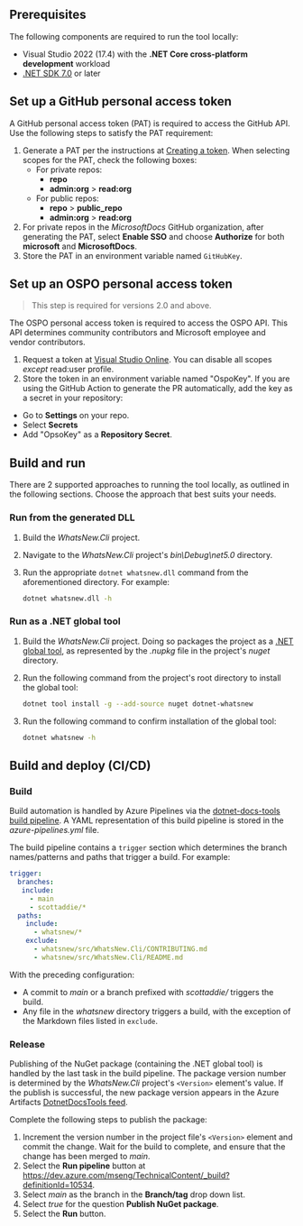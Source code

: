 ﻿## Prerequisites

The following components are required to run the tool locally:

- Visual Studio 2022 (17.4) with the **.NET Core cross-platform development** workload
- [.NET SDK 7.0](https://dotnet.microsoft.com/download/dotnet/7.0) or later

## Set up a GitHub personal access token

A GitHub personal access token (PAT) is required to access the GitHub API. Use the following steps to satisfy the PAT requirement:

1. Generate a PAT per the instructions at [Creating a token](https://help.github.com/github/authenticating-to-github/creating-a-personal-access-token-for-the-command-line#creating-a-token). When selecting scopes for the PAT, check the following boxes:
    - For private repos:
      - **repo**
      - **admin:org** > **read:org**
    - For public repos:
      - **repo** > **public_repo**
      - **admin:org** > **read:org**
1. For private repos in the *MicrosoftDocs* GitHub organization, after generating the PAT, select **Enable SSO** and choose **Authorize** for both **microsoft** and **MicrosoftDocs**.
1. Store the PAT in an environment variable named `GitHubKey`.

## Set up an OSPO personal access token

> This step is required for versions 2.0 and above.

The OSPO personal access token is required to access the OSPO API. This API determines community contributors and Microsoft employee and vendor contributors.

1. Request a token at [Visual Studio Online](https://ossmsft.visualstudio.com/_usersSettings/tokens). You can disable all scopes *except* read:user profile.
1. Store the token in an environment variable named "OspoKey".  If you are using the GitHub Action to generate the PR automatically, add the key as a secret in your repository:
  - Go to **Settings** on your repo.
  - Select **Secrets**
  - Add "OpsoKey" as a **Repository Secret**.

## Build and run

There are 2 supported approaches to running the tool locally, as outlined in the following sections. Choose the approach that best suits your needs.

### Run from the generated DLL

1. Build the *WhatsNew.Cli* project.
1. Navigate to the *WhatsNew.Cli* project's *bin\Debug\net5.0* directory.
1. Run the appropriate `dotnet whatsnew.dll` command from the aforementioned directory. For example:

    ```bash
    dotnet whatsnew.dll -h
    ```

### Run as a .NET global tool

1. Build the *WhatsNew.Cli* project. Doing so packages the project as a [.NET global tool](https://docs.microsoft.com/dotnet/core/tools/global-tools), as represented by the *.nupkg* file in the project's *nuget* directory.
1. Run the following command from the project's root directory to install the global tool:

    ```bash
    dotnet tool install -g --add-source nuget dotnet-whatsnew
    ```

1. Run the following command to confirm installation of the global tool:

    ```bash
    dotnet whatsnew -h
    ```

## Build and deploy (CI/CD)

### Build

Build automation is handled by Azure Pipelines via the [dotnet-docs-tools build pipeline](https://dev.azure.com/mseng/TechnicalContent/_build?definitionId=10534). A YAML representation of this build pipeline is stored in the *azure-pipelines.yml* file.

The build pipeline contains a `trigger` section which determines the branch names/patterns and paths that trigger a build. For example:

```yml
trigger:
  branches:
   include:
     - main
     - scottaddie/*
  paths:
    include:
      - whatsnew/*
    exclude:
      - whatsnew/src/WhatsNew.Cli/CONTRIBUTING.md
      - whatsnew/src/WhatsNew.Cli/README.md
```

With the preceding configuration:

- A commit to *main* or a branch prefixed with *scottaddie/* triggers the build.
- Any file in the *whatsnew* directory triggers a build, with the exception of the Markdown files listed in `exclude`.

### Release

Publishing of the NuGet package (containing the .NET global tool) is handled by the last task in the build pipeline. The package version number is determined by the *WhatsNew.Cli* project's `<Version>` element's value. If the publish is successful, the new package version appears in the Azure Artifacts [DotnetDocsTools feed](https://dev.azure.com/mseng/TechnicalContent/_packaging?_a=feed&feed=DotnetDocsTools%40Local).

Complete the following steps to publish the package:

1. Increment the version number in the project file's `<Version>` element and commit the change. Wait for the build to complete, and ensure that the change has been merged to *main*.
1. Select the **Run pipeline** button at https://dev.azure.com/mseng/TechnicalContent/_build?definitionId=10534.
1. Select *main* as the branch in the **Branch/tag** drop down list.
1. Select *true* for the question **Publish NuGet package**.
1. Select the **Run** button.
